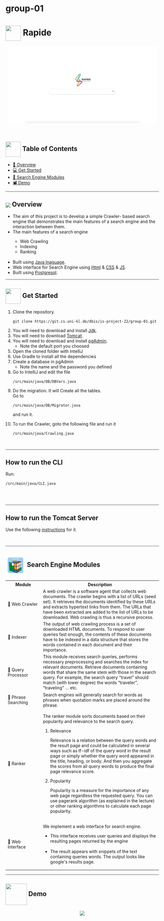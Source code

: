 # group-01

<div align= >

# <img align=center width=50px height=50px src="https://media0.giphy.com/media/CVrs76nnBvU7azfTLj/giphy.gif?cid=ecf05e47om1y68g5als66xi5mn32ui6gk2g8wpnv145ag265&rid=giphy.gif&ct=s"> Rapide

</div>
<p align="center">
   <img align="center" height="250px"  src="./repos/screenshot.png" alt="screenshot">
</p>

<p align="center"> 
    <br> 
</p>

## <img align= center width=50px height=50px src="https://thumbs.gfycat.com/HeftyDescriptiveChimneyswift-size_restricted.gif"> Table of Contents

- <a href ="#about"> 📙 Overview</a>
- <a href ="#Started"> 💻 Get Started</a>
- <a href ="#Work"> 🧱 Search Engine Modules </a>
- <a href ="#Video"> 📽 Demo</a>
<hr style="background-color: #4b4c60"></hr>

<a id = "about"></a>

## <img align="center"  height =50px src="https://user-images.githubusercontent.com/71986226/154076110-1233d7a8-92c2-4d79-82c1-30e278aa518a.gif"> Overview

<ul>
<li> The aim of this project is to develop a simple Crawler- based search engine that demonstrates the main features of a search engine
and the interaction between them.</li>
<li> The main features of a search engine</li>
<ul>
<li> Web Crawling</li>
<li> Indexing</li> 
<li> Ranking</li>
</ul>
<br>
<li> Built using <a href="https://en.wikipedia.org/wiki/Java_(programming_language)">Java lnaguage</a>.</li>
<li>  Web interface  for  Search Engine  using <a href="https://en.wikipedia.org/wiki/HTML">Html</a> & <a href="https://en.wikipedia.org/wiki/CSS">CSS</a> & <a href="https://en.wikipedia.org/wiki/JavaScript">JS</a>.</li>

<li> Built using <a href="https://en.wikipedia.org/wiki/PostgreSQL">Postgresql</a>.</li>
</ul>
<hr style="background-color: #4b4c60"></hr>
<a id = "Started"></a>

## <img  align= center width=50px height=50px src="https://c.tenor.com/HgX89Yku5V4AAAAi/to-the-moon.gif"> Get Started

<ol>
<li>Clone the repository.

<br>

```
git clone https://git.cs.uni-kl.de/dbis/is-project-22/group-01.git
```

</li>
<li> You will need to download and install <a href="https://www.oracle.com/java/technologies/downloads/">Jdk</a>. </li>

<li> You will need to download <a href="https://tomcat.apache.org/download-10.cgi">Tomcat</a>. </li>

<li> You will need to download and install <a href="https://www.pgadmin.org/download/">pgAdmin</a>. 
  <ul>
    <li>Note the default port you choosed</li>
  </ul>
</li>

<li>Open the cloned folder with IntelliJ</li>

<li>Use Gradle to install all the dependencies</li>

<li>
  Create a database in pgAdmin
  <ul>
    <li>Note the name and the password you defined</li>
  </ul>
</li>

<li>Go to IntelliJ and edit the file
<br>

```
/src/main/java/DB/DBVars.java
```
</li>

<li>
Do the migration. It will Create all the tables.
<br>Go to

```
/src/main/java/DB/Migrator.java
```
and run it.
</li>

<li>To run the Crawler, goto the following file and run it

```
/src/main/java/Crawling.java
```
</li>
</ol>

<br>
<hr style="background-color: #4b4c60"></hr>

## How to run the CLI
Run:

```
/src/main/java/CLI.java
```
<br>

<br>
<hr style="background-color: #4b4c60"></hr>

## How to run the Tomcat Server
Use the following <a href="https://www.jetbrains.com/help/idea/run-debug-configuration-tomcat-server.html">instructions</a> for it.

<br>
<hr style="background-color: #4b4c60"></hr>
<a id = "Work"></a>

## <img align= center width=65px height=65px src="https://raw.githubusercontent.com/EslamAsHhraf/EslamAsHhraf/main/images/skills.gif"> Search Engine Modules

<table align="left;">
<tr>
<th width=23%>Module</th>
<th>Description</th>
</tr>
<tr>
<td> 🔷 Web Crawler</td>
<td>A web crawler is a software agent that collects web documents. The crawler begins with a list of URLs (seed set). It retrieves the documents identified by these URLs and extracts hypertext links from them. The URLs that have been extracted are added to the list of URLs to be downloaded. Web crawling is thus a recursive process.</td>
</tr>
<tr>
<td>🔶 Indexer</td>
<td>The output of web crawling process is a set of downloaded HTML documents. To respond to user queries fast enough, the contents of these documents have to be indexed in a data structure that stores the words contained in each document and their importance.</td>
</tr>
<tr>
<td> 🔷 Query Processor</td>
<td>This module receives search queries, performs necessary preprocessing and searches the index for relevant documents. Retrieve documents containing words that share the same stem with those in the search query. For example, the search query “travel” should match (with lower degree) the words “traveler”, “traveling” … etc.</td>
</tr>
<tr>
<td>🔶 Phrase Searching</td>
<td>Search engines will generally search for words as phrases when quotation marks are placed around the phrase.</td>
</tr>
<tr>
<td>🔷 Ranker</td>
<td>
<p>The ranker module sorts documents based on their popularity and relevance to the search query.
</p>
<ol>
<li>Relevance</li>
<p>Relevance is a relation between the query words and the result page and could be calculated in several ways such as tf-idf of the query word in the result page or simply whether the query word appeared in the title, heading, or body. And then you aggregate the scores from all query words to produce the final page relevance score.</p>
<li>Popularity</li>
<p>Popularity is a measure for the importance of any web page regardless the requested query. You can use pagerank algorithm (as explained in the lecture) or other ranking algorithms to calculate each page popularity.</p>
</ol>
</td>
</tr>
<td>🔷 Web Interface</td>
<td><p>We  implement a web interface for  search engine.</p> 
<ul>
<li>This interface receives user queries and displays the resulting pages returned by the engine</li>
<br>
<li>The result appears with snippets of the text containing queries words. The output looks like google's results page.</li>
</ul>
</td>
</tr>
</table>

<hr style="background-color: #4b4c60"></hr>
<a id ="Video"></a>

## <img  align= center width= 70px height =70px src="https://img.genial.ly/5f91608064ad990c6ee12237/bd7195a3-a8bb-494b-8a6d-af48dd4deb4b.gif?genial&1643587200063"> Demo

<div  align="center">
  <img align="center" height=370px  src="./repos/demo.gif">
</div>